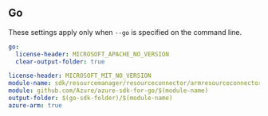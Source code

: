 ## Go

These settings apply only when `--go` is specified on the command line.

```yaml $(go) && !$(track2)
go:
  license-header: MICROSOFT_APACHE_NO_VERSION
  clear-output-folder: true
```

``` yaml $(go) && $(track2)
license-header: MICROSOFT_MIT_NO_VERSION
module-name: sdk/resourcemanager/resourceconnector/armresourceconnector
module: github.com/Azure/azure-sdk-for-go/$(module-name)
output-folder: $(go-sdk-folder)/$(module-name)
azure-arm: true
```
